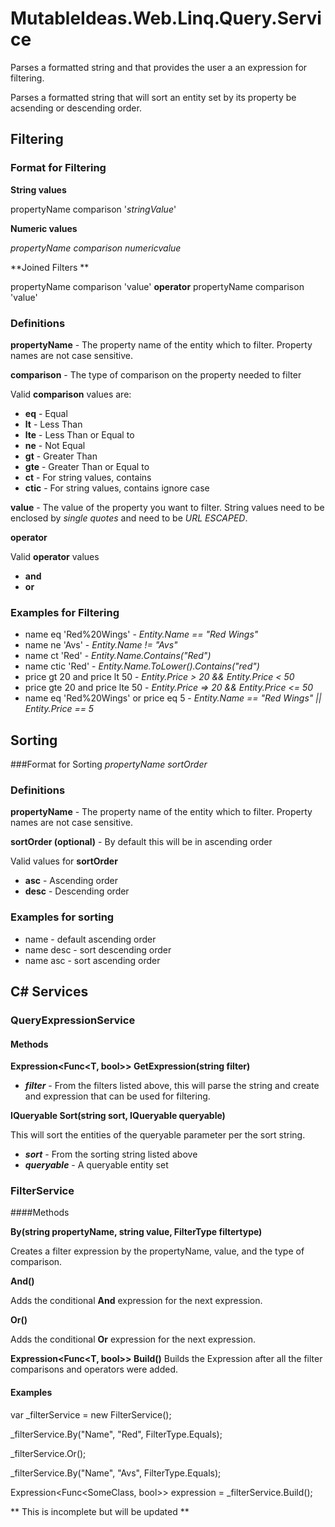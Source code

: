 # MutableIdeas.Web.Linq.Query.Service

Parses a formatted string and that provides the user a an expression for filtering.

Parses a formatted string that will sort an entity set by its property be acsending or descending order.

## Filtering

### Format for Filtering

**String values**

propertyName comparison '*stringValue*'

**Numeric values**

*propertyName* *comparison* *numericvalue*

**Joined Filters **

propertyName comparison 'value' **operator** propertyName comparison 'value'

### Definitions

**propertyName** - The property name of the entity which to filter.  Property names are not case sensitive.

**comparison** - The type of comparison on the property needed to filter

Valid **comparison** values are:

* __eq__ - Equal
* __lt__ - Less Than
* __lte__ - Less Than or Equal to
* __ne__ - Not Equal
* __gt__ - Greater Than
* __gte__ - Greater Than or Equal to
* __ct__ - For string values, contains
* __ctic__ - For string values, contains ignore case

**value** - The value of the property you want to filter.  String values need to be enclosed by *single quotes* and need to be *URL ESCAPED*.


**operator**

Valid **operator** values

* __and__
* __or__


### Examples for Filtering

* name eq 'Red%20Wings' - *Entity.Name == "Red Wings"*
* name ne 'Avs' - *Entity.Name != "Avs"*
* name ct 'Red' - *Entity.Name.Contains("Red")*
* name ctic 'Red' -
 *Entity.Name.ToLower().Contains("red")*
* price gt 20 and price lt 50 - *Entity.Price > 20 && Entity.Price < 50*
* price gte 20 and price lte 50 - *Entity.Price => 20 && Entity.Price <= 50*
* name eq 'Red%20Wings' or price eq 5 - *Entity.Name == "Red Wings" || Entity.Price == 5*

## Sorting
###Format for Sorting
*propertyName sortOrder*

### Definitions

**propertyName** - The property name of the entity which to filter.  Property names are not case sensitive.

**sortOrder (optional)** - By default this will be in ascending order

Valid values for **sortOrder**

* **asc** - Ascending order
* **desc** - Descending order

### Examples for sorting
* name - default ascending order
* name desc - sort descending order
* name asc - sort ascending order


## C# Services

### QueryExpressionService<T>

#### Methods

**Expression<Func<T, bool>> GetExpression(string filter)**

* *__filter__* - From the filters listed above, this will parse the string and create and expression that can be used for filtering.

**IQueryable<T> Sort(string sort, IQueryable<T> queryable)**

This will sort the entities of the queryable parameter per the sort string.

* *__sort__* - From the sorting string listed above
* *__queryable__* - A queryable entity set


### FilterService<T>

####Methods

**By(string propertyName, string value, FilterType filtertype)**

Creates a filter expression by the propertyName, value, and the type of comparison.

**And()**

Adds the conditional **And** expression for the next expression.

**Or()**

Adds the conditional **Or** expression for the next expression.

**Expression<Func<T, bool>> Build()**
Builds the Expression after all the filter comparisons and operators were added.


#### Examples

var _filterService = new FilterService<SomeClass>();

_filterService.By("Name", "Red", FilterType.Equals);

_filterService.Or();

_filterService.By("Name", "Avs", FilterType.Equals);

Expression<Func<SomeClass, bool>> expression = _filterService.Build();


** This is incomplete but will be updated **
